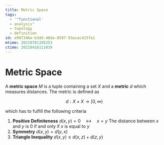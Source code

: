 ```yaml
---
title: Metric Space
tags:
  - '"functional'
  - analysis"
  - topology
  - definition
id: e997346e-b3dd-48da-8597-93acac415fa1
mtime: 20210701195253
ctime: 20210416111039
---
```


# Metric Space

A **metric space** $M$ is a tuple containing a set $X$ and a **metric** $d$ which measures distances. The metric is defined as

$$
d: X\times X \rightarrow [0,\infty)
$$

which has to fulfill the following criteria

1) **Positive Definiteness** $d(x,y)=0\quad\leftrightarrow\quad x=y$
   The distance between $x$ and $y$ is $0$ if and only if $x$ is equal to $y$
2) **Symmetry** $d(x,y)=d(y,x)$
3) **Triangle Inequality** $d(x,y) \leq d(x,z) + d(z,y)$
